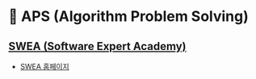 # 🎲 APS (Algorithm Problem Solving)

## [SWEA (Software Expert Academy)](https://github.com/OH1107/APS/tree/main/SWEA)
- [SWEA 홈페이지](https://swexpertacademy.com/main/main.do)
